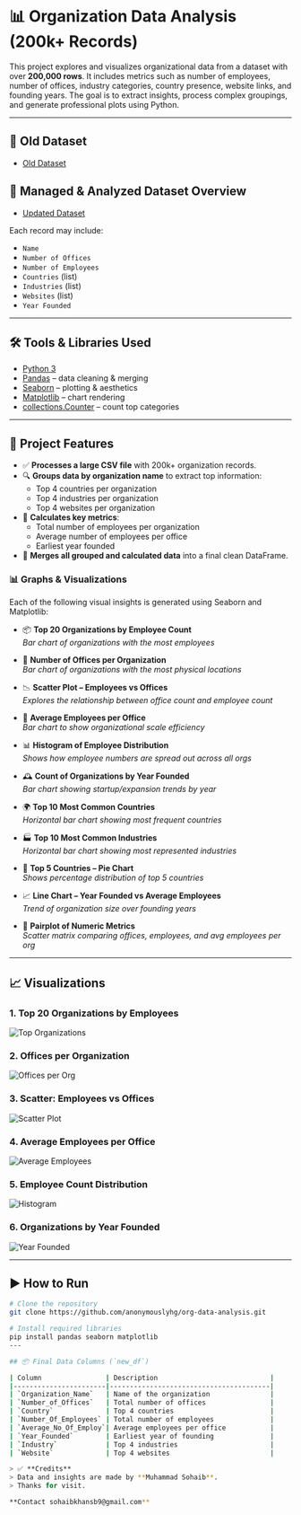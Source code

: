 # 📊 Organization Data Analysis (200k+ Records)

This project explores and visualizes organizational data from a dataset with over **200,000 rows**. It includes metrics such as number of employees, number of offices, industry categories, country presence, website links, and founding years. The goal is to extract insights, process complex groupings, and generate professional plots using Python.

---
## 📁 Old Dataset
- [Old Dataset](https://drive.usercontent.google.com/download?id=18vlOi20KcMR328ewc2NBsoBNPrV3vL9Q&export=download&authuser=0)
## 📁 Managed & Analyzed Dataset Overview

- [Updated Dataset](https://drive.google.com/file/d/1t7ice3HDC5VUa5dpufo7xME3ECj2pSqM/view?usp=drivesdk)

Each record may include:

- `Name`
- `Number of Offices`
- `Number of Employees`
- `Countries` (list)
- `Industries` (list)
- `Websites` (list)
- `Year Founded`

---

## 🛠 Tools & Libraries Used

- [Python 3](https://www.python.org/)
- [Pandas](https://pandas.pydata.org/) – data cleaning & merging
- [Seaborn](https://seaborn.pydata.org/) – plotting & aesthetics
- [Matplotlib](https://matplotlib.org/) – chart rendering
- [collections.Counter](https://docs.python.org/3/library/collections.html#collections.Counter) – count top categories

---
## 📌 Project Features

- ✅ **Processes a large CSV file** with 200k+ organization records.
- 🔍 **Groups data by organization name** to extract top information:
  - Top 4 countries per organization
  - Top 4 industries per organization
  - Top 4 websites per organization
- 🧮 **Calculates key metrics**:
  - Total number of employees per organization
  - Average number of employees per office
  - Earliest year founded
- 🔗 **Merges all grouped and calculated data** into a final clean DataFrame.

### 📊 Graphs & Visualizations

Each of the following visual insights is generated using Seaborn and Matplotlib:

- 📦 **Top 20 Organizations by Employee Count**  
  _Bar chart of organizations with the most employees_

- 🏢 **Number of Offices per Organization**  
  _Bar chart of organizations with the most physical locations_

- 📉 **Scatter Plot – Employees vs Offices**  
  _Explores the relationship between office count and employee count_

- 📐 **Average Employees per Office**  
  _Bar chart to show organizational scale efficiency_

- 📊 **Histogram of Employee Distribution**  
  _Shows how employee numbers are spread out across all orgs_

- 🕰 **Count of Organizations by Year Founded**  
  _Bar chart showing startup/expansion trends by year_

- 🌍 **Top 10 Most Common Countries**  
  _Horizontal bar chart showing most frequent countries_

- 🏭 **Top 10 Most Common Industries**  
  _Horizontal bar chart showing most represented industries_

- 🥧 **Top 5 Countries – Pie Chart**  
  _Shows percentage distribution of top 5 countries_

- 📈 **Line Chart – Year Founded vs Average Employees**  
  _Trend of organization size over founding years_

- 🔄 **Pairplot of Numeric Metrics**  
  _Scatter matrix comparing offices, employees, and avg employees per org_

---

## 📈 Visualizations

### 1. Top 20 Organizations by Employees
![Top Organizations](images/download.png)

### 2. Offices per Organization
![Offices per Org](images/download(1).png)

### 3. Scatter: Employees vs Offices
![Scatter Plot](images/download(2).png)

### 4. Average Employees per Office
![Average Employees](images/download(3).png)

### 5. Employee Count Distribution
![Histogram](images/download(4).png)

### 6. Organizations by Year Founded
![Year Founded](images/download(5).png)

---
## ▶️ How to Run

```bash
# Clone the repository
git clone https://github.com/anonymouslyhg/org-data-analysis.git

# Install required libraries
pip install pandas seaborn matplotlib
---

## 📦 Final Data Columns (`new_df`)

| Column                | Description                            |
|-----------------------|----------------------------------------|
| `Organization_Name`   | Name of the organization               |
| `Number_of_Offices`   | Total number of offices                |
| `Country`             | Top 4 countries                        |
| `Number_Of_Employees` | Total number of employees              |
| `Average_No_Of_Employ`| Average employees per office           |
| `Year_Founded`        | Earliest year of founding              |
| `Industry`            | Top 4 industries                       |
| `Website`             | Top 4 websites                         |

> ✅ **Credits**  
> Data and insights are made by **Muhammad Sohaib**.  
> Thanks for visit.

**Contact sohaibkhansb9@gmail.com**
